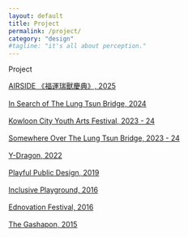 ```yaml
---
layout: default
title: Project
permalink: /project/
category: "design"
#tagline: "it's all about perception."
---
```


<!--
<style>
	button {background-color: red;}
</style>
<button>BIOGRAPHY</button>
-->

<!--
{% for file in site.static_files %}
{% if file.image %}
<img src="{{ file.path }}" alt="{{ file.name }}">
{% endif %}
{% endfor %}
-->


<p class = "Cata-title">Project</p>

<a href="/kirin/index">AIRSIDE 《福運瑞獸慶典》, 2025</a>
<br><br>
<a href="https://youtu.be/e8uUyLjTpaA" target="_blank" rel="noopener noreferrer">In Search of The Lung Tsun Bridge, 2024</a>
<br><br>
<a href="/kcyaf/index">Kowloon City Youth Arts Festival, 2023 - 24</a>
<br><br>
<a href="/lungtsunbridge/index">Somewhere Over The Lung Tsun Bridge, 2023 - 24</a>
<br><br>
<a href="/ydragon/index">Y-Dragon, 2022</a>
<br><br>
<a href="/ppd/index">Playful Public Design, 2019</a>
<br><br>
<a href="/inclusive/index">Inclusive Playground, 2016</a>
<br><br>
<a href="/edfes/index">Ednovation Festival, 2016</a>
<br><br>
<a href="/gashapon/index">The Gashapon, 2015</a>
<br><br>


<br><br><br>


	
